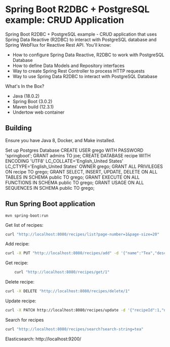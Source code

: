 # Spring Boot R2DBC + PostgreSQL example: CRUD Application

Spring Boot R2DBC + PostgreSQL example - CRUD application that uses Spring Data Reactive (R2DBC) to interact with PostgreSQL database and Spring WebFlux for Reactive Rest API. You'll know:
- How to configure Spring Data Reactive, R2DBC to work with PostgreSQL Database
- How to define Data Models and Repository interfaces
- Way to create Spring Rest Controller to process HTTP requests
- Way to use Spring Data R2DBC to interact with PostgreSQL Database

What's In the Box?

* Java (18.0.2)
* Spring Boot (3.0.2)
* Maven build (12.3.1)
* Undertow web container

## Building
Ensure you have Java 8, Docker, and Make installed.

Set up Postgres Database
CREATE USER grego WITH PASSWORD 'springboot';
GRANT admins TO joe;
CREATE DATABASE recipe WITH ENCODING 'UTF8' LC_COLLATE='English_United States' LC_CTYPE='English_United States' OWNER grego;
GRANT ALL PRIVILEGES ON recipe TO grego;
GRANT SELECT, INSERT, UPDATE, DELETE ON ALL TABLES IN SCHEMA public TO grego;
GRANT EXECUTE ON ALL FUNCTIONS IN SCHEMA public TO grego;
GRANT USAGE ON ALL SEQUENCES IN SCHEMA public TO grego;

## Run Spring Boot application
```
mvn spring-boot:run
```

Get list of recipes:
```bash
curl "http://localhost:8080/recipes/list?page-number=1&page-size=20"
```

Add recipe:
```bash
curl -X PUT "http://localhost:8080/recipes/add" -d '{"name":"Tea","description":"cup of tea","ingredients":[{"quantitySpecifier":"Cup","quantity":1.0,"ingredient":"water"}, {"quantitySpecifier":"Teaspoon","quantity":1.0,"ingredient":"tea"}],"instructions":[{"instruction":"add tea to hot water"}]}' -H "Content-Type: application/json"
```

Get recipe:
```bash
    curl "http://localhost:8080/recipes/get/1"
```

Delete recipe:

```bash
curl -X DELETE "http://localhost:8080/recipes/delete/1"
```

Update recipe:

```bash
curl -X PATCH http://localhost:8080/recipes/update -d '{"recipeId":1,"name":"chili","description":"homemade","ingredients":[{"recipeId":1,"ingredientNumber":1,"quantitySpecifier":"Cup","quantity":1.0,"ingredient":"beer"}],"instructions":[{"recipeId":1,"instructionNumber":1,"instruction":"add beer"}]}' -H "Content-Type: application/json"
```

Search for recipes
```bash
curl "http://localhost:8080/recipes/search?search-string=tea"
```
Elasticsearch:  http://localhost:9200/